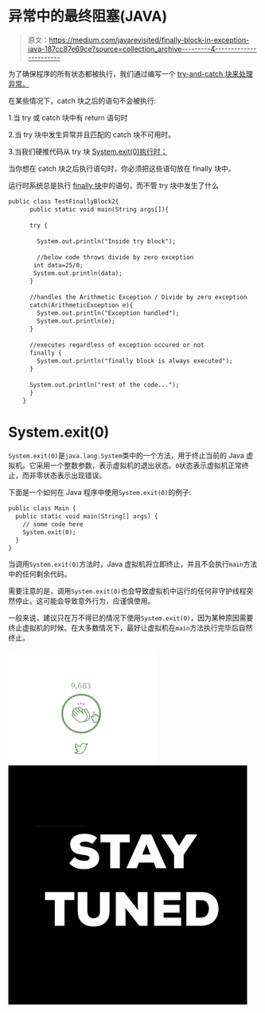 # 异常中的最终阻塞(JAVA)

> 原文：<https://medium.com/javarevisited/finally-block-in-exception-java-187cc87e69ce?source=collection_archive---------4----------------------->

为了确保程序的所有状态都被执行，我们通过编写一个 [try-and-catch 块来处理异常。](https://javarevisited.blogspot.com/2013/03/0-exception-handling-best-practices-in-Java-Programming.html)

在某些情况下，catch 块之后的语句不会被执行:

1.当 try 或 catch 块中有 return 语句时

2.当 try 块中发生异常并且匹配的 catch 块不可用时。

3.当我们硬推代码从 try 块 [System.exit(0)执行时；](https://javarevisited.blogspot.com/2014/11/dont-use-systemexit-on-java-web-application.html)

当你想在 catch 块之后执行语句时，你必须把这些语句放在 finally 块中。

运行时系统总是执行 [finally 块](https://javarevisited.blogspot.com/2012/11/difference-between-final-finally-and-finalize-java.html)中的语句，而不管 try 块中发生了什么

```
public class TestFinallyBlock2{    
      public static void main(String args[]){   

      try {    

        System.out.println("Inside try block");  

        //below code throws divide by zero exception  
       int data=25/0;    
       System.out.println(data);    
      }   

      //handles the Arithmetic Exception / Divide by zero exception  
      catch(ArithmeticException e){  
        System.out.println("Exception handled");  
        System.out.println(e);  
      }   

      //executes regardless of exception occured or not   
      finally {  
        System.out.println("finally block is always executed");  
      }    

      System.out.println("rest of the code...");    
      }    
    } 
```

# **System.exit(0)**

`System.exit(0)`是`java.lang.System`类中的一个方法，用于终止当前的 Java 虚拟机。它采用一个整数参数，表示虚拟机的退出状态。`0`状态表示虚拟机正常终止，而非零状态表示出现错误。

下面是一个如何在 Java 程序中使用`System.exit(0)`的例子:

```
public class Main {
  public static void main(String[] args) {
    // some code here
    System.exit(0);
  }
}
```

当调用`System.exit(0)`方法时，Java 虚拟机将立即终止，并且不会执行`main`方法中的任何剩余代码。

需要注意的是，调用`System.exit(0)`也会导致虚拟机中运行的任何非守护线程突然停止。这可能会导致意外行为，应谨慎使用。

一般来说，建议只在万不得已的情况下使用`System.exit(0)`，因为某种原因需要终止虚拟机的时候。在大多数情况下，最好让虚拟机在`main`方法执行完毕后自然终止。

![](img/a7d8c1ca5201216f8856b10e902b2fba.png)![](img/2265d2aed53e42edf985e9e23b94fe05.png)
